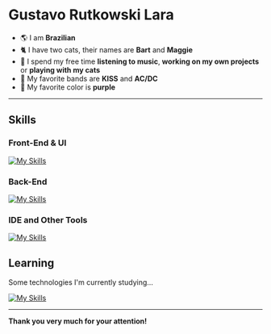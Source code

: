 # Gustavo Rutkowski Lara
- 🌎 I am **Brazilian**
- 🐈 I have two cats, their names are **Bart** and **Maggie**
- 🎈 I spend my free time **listening to music**, **working on my own projects** or **playing with my cats**
- 🎸 My favorite bands are **KISS** and **AC/DC**
- 💜 My favorite color is **purple**

---

## Skills
### Front-End & UI
[![My Skills](https://skillicons.dev/icons?i=figma,html,css,less,sass,js,ts,webpack)](https://skillicons.dev)

### Back-End
[![My Skills](https://skillicons.dev/icons?i=nodejs,express,mysql,jest,postman,ts)](https://skillicons.dev)

### IDE and Other Tools
[![My Skills](https://skillicons.dev/icons?i=vscode,git,npm)](https://skillicons.dev)

## Learning
Some technologies I'm currently studying...

[![My Skills](https://skillicons.dev/icons?i=react,docker,jest)](https://skillicons.dev)

---

**Thank you very much for your attention!**

